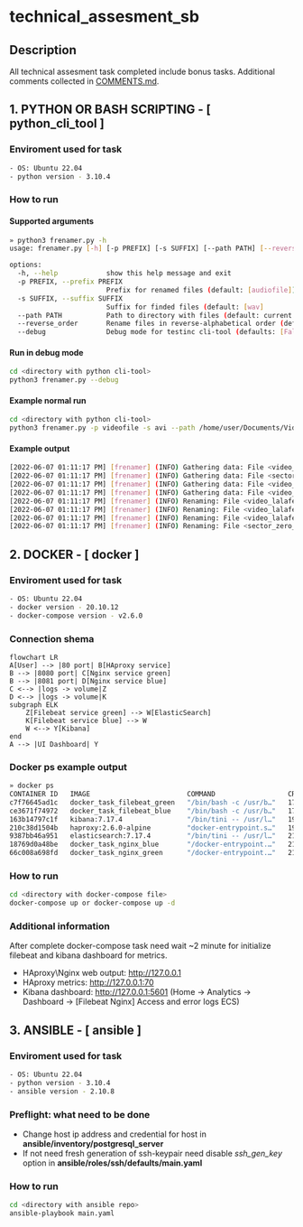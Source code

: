 # technical_assesment_sb

## Description
All technical assesment task completed include bonus tasks.
Additional comments collected in [COMMENTS.md](./COMMENTS.md).

## 1. PYTHON OR BASH SCRIPTING - [ python_cli_tool ] 
### Enviroment used for task
```bash
- OS: Ubuntu 22.04
- python version - 3.10.4
```
### How to run
#### Supported arguments
```bash
» python3 frenamer.py -h
usage: frenamer.py [-h] [-p PREFIX] [-s SUFFIX] [--path PATH] [--reverse_order] [--debug]

options:
  -h, --help            show this help message and exit
  -p PREFIX, --prefix PREFIX
                        Prefix for renamed files (default: [audiofile])
  -s SUFFIX, --suffix SUFFIX
                        Suffix for finded files (default: [wav]
  --path PATH           Path to directory with files (default: current directory for search: [/home/anthonykelebro/Documents/github/technical_assesment_sb/python_cli_tool/])
  --reverse_order       Rename files in reverse-alphabetical order (default: [False])
  --debug               Debug mode for testinc cli-tool (defaults: [False])
```
#### Run in debug mode
```bash
cd <directory with python cli-tool>
python3 frenamer.py --debug
```
#### Example normal run
```bash
cd <directory with python cli-tool>
python3 frenamer.py -p videofile -s avi --path /home/user/Documents/Video --reverse_order
```

#### Example output
```bash
[2022-06-07 01:11:17 PM] [frenamer] (INFO) Gathering data: File <video_lalafel_532.avi> finded in directory
[2022-06-07 01:11:17 PM] [frenamer] (INFO) Gathering data: File <sector_zero_000001.avi> finded in directory
[2022-06-07 01:11:17 PM] [frenamer] (INFO) Gathering data: File <video_lalafel_568.avi> finded in directory
[2022-06-07 01:11:17 PM] [frenamer] (INFO) Gathering data: File <video_lalafel_567.avi> finded in directory
[2022-06-07 01:11:17 PM] [frenamer] (INFO) Renaming: File <video_lalafel_568.avi> renamed to <videofile_2022-06-07_000.avi>
[2022-06-07 01:11:17 PM] [frenamer] (INFO) Renaming: File <video_lalafel_567.avi> renamed to <videofile_2022-06-07_001.avi>
[2022-06-07 01:11:17 PM] [frenamer] (INFO) Renaming: File <video_lalafel_532.avi> renamed to <videofile_2022-06-07_002.avi>
[2022-06-07 01:11:17 PM] [frenamer] (INFO) Renaming: File <sector_zero_000001.avi> renamed to <videofile_2022-06-07_003.avi>
```

## 2. DOCKER - [ docker ]
### Enviroment used for task
```bash
- OS: Ubuntu 22.04
- docker version - 20.10.12
- docker-compose version - v2.6.0
```
### Connection shema
```mermaid
flowchart LR
A[User] --> |80 port| B[HAproxy service] 
B --> |8080 port| C[Nginx service green] 
B --> |8081 port| D[Nginx service blue]
C <--> |logs -> volume|Z
D <--> |logs -> volume|K
subgraph ELK
    Z[Filebeat service green] --> W[ElasticSearch]
    K[Filebeat service blue] --> W
    W <--> Y[Kibana]
end
A --> |UI Dashboard| Y
```
### Docker ps example output
```bash
» docker ps
CONTAINER ID   IMAGE                        COMMAND                  CREATED          STATUS          PORTS                                                                                  NAMES
c7f76645ad1c   docker_task_filebeat_green   "/bin/bash -c /usr/b…"   17 seconds ago   Up 9 seconds                                                                                           docker_task-filebeat_green-1
ce3671f74972   docker_task_filebeat_blue    "/bin/bash -c /usr/b…"   17 seconds ago   Up 9 seconds                                                                                           docker_task-filebeat_blue-1
163b14797c1f   kibana:7.17.4                "/bin/tini -- /usr/l…"   19 seconds ago   Up 11 seconds   0.0.0.0:5601->5601/tcp, :::5601->5601/tcp                                              docker_task-kibana-1
210c38d1504b   haproxy:2.6.0-alpine         "docker-entrypoint.s…"   19 seconds ago   Up 11 seconds   0.0.0.0:70->70/tcp, :::70->70/tcp, 0.0.0.0:80->80/tcp, :::80->80/tcp                   docker_task-haproxy-1
9387bb46a951   elasticsearch:7.17.4         "/bin/tini -- /usr/l…"   21 seconds ago   Up 13 seconds   0.0.0.0:9200->9200/tcp, :::9200->9200/tcp, 0.0.0.0:9300->9300/tcp, :::9300->9300/tcp   docker_task-elasticsearch-1
18769d0a48be   docker_task_nginx_blue       "/docker-entrypoint.…"   21 seconds ago   Up 13 seconds   0.0.0.0:8081->80/tcp, :::8081->80/tcp                                                  docker_task-nginx_blue-1
66c008a698fd   docker_task_nginx_green      "/docker-entrypoint.…"   21 seconds ago   Up 13 seconds   0.0.0.0:8080->80/tcp, :::8080->80/tcp                                                  docker_task-nginx_green-1
```
### How to run
```bash
cd <directory with docker-compose file>
docker-compose up or docker-compose up -d
```
### Additional information
After complete docker-compose task need wait ~2 minute for initialize filebeat and kibana dashboard for metrics.

- HAproxy\Nginx web output: http://127.0.0.1
- HAproxy metrics: http://127.0.0.1:70
- Kibana dashboard: http://127.0.0.1:5601 (Home -> Analytics -> Dashboard -> [Filebeat Nginx] Access and error logs ECS)


## 3. ANSIBLE - [ ansible ]
### Enviroment used for task
```bash
- OS: Ubuntu 22.04
- python version - 3.10.4
- ansible version - 2.10.8
```
### Preflight: what need to be done
- Change host ip address and credential for host in __ansible/inventory/postgresql_server__
- If not need fresh generation of ssh-keypair need disable _ssh_gen_key_ option in __ansible/roles/ssh/defaults/main.yaml__
### How to run
```bash
cd <directory with ansible repo>
ansible-playbook main.yaml
```
